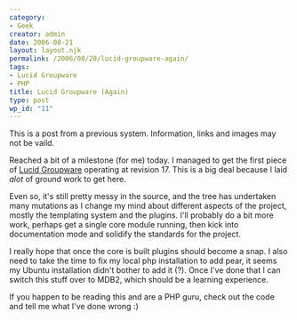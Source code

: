 ```yaml
---
category:
- Geek
creator: admin
date: 2006-08-21
layout: layout.njk
permalink: /2006/08/20/lucid-groupware-again/
tags:
- Lucid Groupware
- PHP
title: Lucid Groupware (Again)
type: post
wp_id: "11"
---
```


This is a post from a previous system.  Information, links and images may not be vaild.

Reached a bit of a milestone (for me) today. I managed to get the first piece of [Lucid Groupware](http://lucid.velvetcache.org/) operating at revision 17.  This is a big deal because I laid _alot_ of ground work to get here.

Even so, it's still pretty messy in the source, and the tree has undertaken many mutations as I change my mind about different aspects of the project, mostly the templating system and the plugins.  I'll probably do a bit more work, perhaps get a single core module running, then kick into documentation mode and solidify the standards for the project.

I really hope that once the core is built plugins should become a snap.  I also need to take the time to fix my local php installation to add pear, it seems my Ubuntu installation didn't bother to add it (?).  Once I've done that I can switch this stuff over to MDB2, which should be a learning experience.

If you happen to be reading this and are a PHP guru, check out the code and tell me what I've done wrong :)
